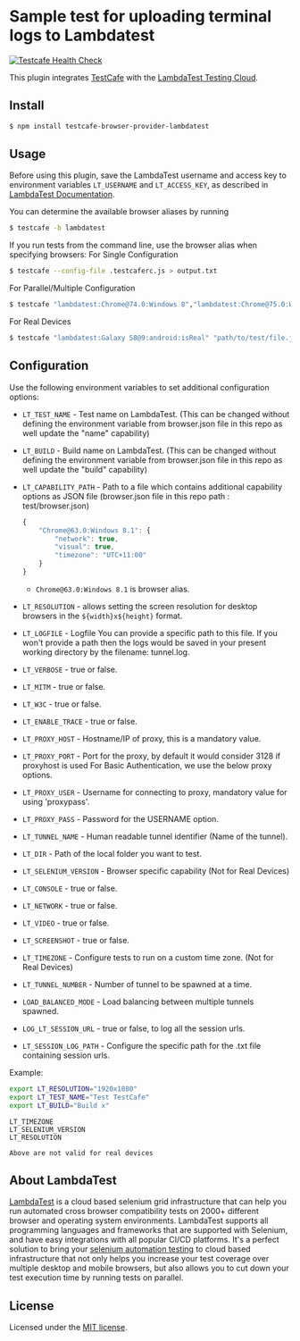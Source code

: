# Sample test for uploading terminal logs to Lambdatest 

[![Testcafe Health Check](https://github.com/LambdaTest/testcafe-browser-provider-lambdatest/actions/workflows/main.yml/badge.svg)](https://github.com/LambdaTest/testcafe-browser-provider-lambdatest/actions/workflows/main.yml)

This plugin integrates [TestCafe](http://devexpress.github.io/testcafe) with the [LambdaTest Testing Cloud](https://www.lambdatest.com/).

## Install

```sh
$ npm install testcafe-browser-provider-lambdatest
```

## Usage
Before using this plugin, save the LambdaTest username and access key to environment variables `LT_USERNAME` and `LT_ACCESS_KEY`, as described in [LambdaTest Documentation](https://www.lambdatest.com/support/docs/using-environment-variables-for-authentication-credentials).

You can determine the available browser aliases by running

```sh
$ testcafe -b lambdatest
```

If you run tests from the command line, use the browser alias when specifying browsers:
For Single Configuration

```sh
$ testcafe --config-file .testcaferc.js > output.txt
```

For Parallel/Multiple Configuration

```sh
$ testcafe "lambdatest:Chrome@74.0:Windows 8","lambdatest:Chrome@75.0:Windows 10" "path/to/test/file.js"
```

For Real Devices
```sh
$ testcafe "lambdatest:Galaxy S8@9:android:isReal" "path/to/test/file.js"
```



## Configuration

Use the following environment variables to set additional configuration options:

 - `LT_TEST_NAME` - Test name on LambdaTest. (This can be changed without defining the environment variable from browser.json file in this repo as well update the "name" capability)
 - `LT_BUILD` - Build name on LambdaTest. (This can be changed without defining the environment variable from browser.json file in this repo as well update the "build" capability)
 - `LT_CAPABILITY_PATH` - Path to a file which contains additional capability options as JSON file (browser.json file in this repo path : test/browser.json)

    ```js
    {
        "Chrome@63.0:Windows 8.1": {
            "network": true,
            "visual": true,
            "timezone": "UTC+11:00"
        }
    }
    ```
    - `Chrome@63.0:Windows 8.1` is browser alias.
 - `LT_RESOLUTION` - allows setting the screen resolution for desktop browsers in the `${width}x${height}` format.
 - `LT_LOGFILE` - Logfile You can provide a specific path to this file. If you won't provide a path then the logs would be saved in your present working directory by the filename: tunnel.log.
 - `LT_VERBOSE` - true or false.
 - `LT_MITM` - true or false.
 - `LT_W3C` - true or false.
 - `LT_ENABLE_TRACE` - true or false.
 - `LT_PROXY_HOST` - Hostname/IP of proxy, this is a mandatory value.
 - `LT_PROXY_PORT` - Port for the proxy, by default it would consider 3128 if proxyhost is used For Basic Authentication, we use the below proxy options.
 - `LT_PROXY_USER` - Username for connecting to proxy, mandatory value for using 'proxypass'.
 - `LT_PROXY_PASS` - Password for the USERNAME option.
 - `LT_TUNNEL_NAME` - Human readable tunnel identifier (Name of the tunnel).
 - `LT_DIR` - Path of the local folder you want to test.
 - `LT_SELENIUM_VERSION` - Browser specific capability (Not for Real Devices)
 - `LT_CONSOLE` - true or false.
 - `LT_NETWORK` - true or false.
 - `LT_VIDEO` - true or false.
 - `LT_SCREENSHOT` - true or false.
 - `LT_TIMEZONE` - Configure tests to run on a custom time zone. (Not for Real Devices)
 - `LT_TUNNEL_NUMBER` - Number of tunnel to be spawned at a time.
 - `LOAD_BALANCED_MODE` - Load balancing between multiple tunnels spawned.
 - `LOG_LT_SESSION_URL` - true or false, to log all the session urls.
 - `LT_SESSION_LOG_PATH` - Configure the specific path for the .txt file containing session urls.

Example:

```sh
export LT_RESOLUTION="1920x1080"
export LT_TEST_NAME="Test TestCafe"
export LT_BUILD="Build x"

```

```
LT_TIMEZONE
LT_SELENIUM_VERSION
LT_RESOLUTION

Above are not valid for real devices
```

## About LambdaTest

[LambdaTest](https://www.lambdatest.com/) is a cloud based selenium grid infrastructure that can help you run automated cross browser compatibility tests on 2000+ different browser and operating system environments. LambdaTest supports all programming languages and frameworks that are supported with Selenium, and have easy integrations with all popular CI/CD platforms. It's a perfect solution to bring your [selenium automation testing](https://www.lambdatest.com/selenium-automation) to cloud based infrastructure that not only helps you increase your test coverage over multiple desktop and mobile browsers, but also allows you to cut down your test execution time by running tests on parallel.

## License

Licensed under the [MIT license](./LICENSE).
